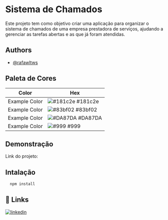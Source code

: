 
# Sistema de Chamados

Este projeto tem como objetivo criar uma aplicação para organizar o sistema de chamados de uma empresa prestadora de serviços, ajudando a gerenciar as tarefas abertas e as que já foram atendidas.


## Authors

- [@rafawltws](https://www.github.com/rafaeltws)

## Paleta de Cores

| Color             | Hex                                                                |
| ----------------- | ------------------------------------------------------------------ |
| Example Color | ![#181c2e](https://via.placeholder.com/10/181c2e?text=+) #181c2e |
| Example Color | ![#83bf02](https://via.placeholder.com/10/83bf02?text=+) #83bf02 |
| Example Color | ![#DA87DA](https://via.placeholder.com/10/DA87DA?text=+) #DA87DA |
| Example Color | ![#999](https://via.placeholder.com/10/999?text=+) #999 |


## Demonstração

Link do projeto:


## Intalação

```bash
  npm install
```
    
## 🔗 Links
[![linkedin](https://img.shields.io/badge/linkedin-0A66C2?style=for-the-badge&logo=linkedin&logoColor=white)](https://www.linkedin.com/in/rafael-s%C3%A1-de-jesus-bba425314/)

